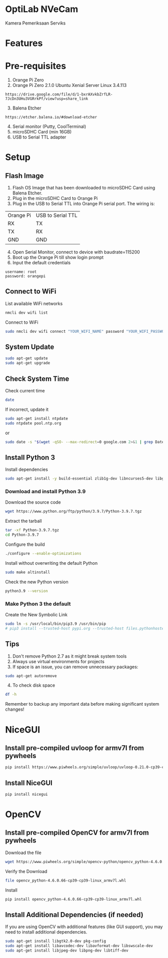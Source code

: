# OptiLab NVeCam

Kamera Pemeriksaan Serviks

# Features

# Pre-requisites
1. Orange Pi Zero
2. Orange Pi Zero 2.1.0 Ubuntu Xenial Server Linux 3.4.113
```
https://drive.google.com/file/d/1-bxrAXvkbZrfLR-7JcDn3UHu3VGRrkPf/view?usp=share_link
```
3. Balena Etcher
```
https://etcher.balena.io/#download-etcher
```
4. Serial monitor (Putty, CoolTerminal)
5. microSDHC Card (min 16GB)
6. USB to Serial TTL adapter

# Setup
## Flash Image
1. Flash OS Image that has been downloaded to microSDHC Card using Balena Etcher.
2. Plug in the microSDHC Card to Orange Pi
3. Plug in the USB to Serial TTL into Orange Pi serial port. The wiring is:

<table>
  <tr>
    <td>Orange Pi</td>
    <td>USB to Serial TTL</td>
  </tr>
  <tr>
    <td>RX</td>
    <td>TX</td>
  </tr>
  <tr>
    <td>TX</td>
    <td>RX</td>
  </tr>
  <tr>
    <td>GND</td>
    <td>GND</td>
  </tr>
</table>

4. Open Serial Monitor, connect to device with baudrate=115200
5. Boot up the Orange Pi till show login prompt
6. Input the default credentials
```
username: root
password: orangepi
```

## Connect to WiFi
List available WiFi networks
```bash
nmcli dev wifi list
```

Connect to WiFi
```bash
sudo nmcli dev wifi connect "YOUR_WIFI_NAME" password "YOUR_WIFI_PASSWORD"
```

## System Update
```bash
sudo apt-get update
sudo apt-get upgrade
```

## Check System Time
Check current time
```bash
date
```

If incorrect, update it
```bash
sudo apt-get install ntpdate
sudo ntpdate pool.ntp.org
```
or
```bash
sudo date -s "$(wget -qSO- --max-redirect=0 google.com 2>&1 | grep Date: | cut -d' ' -f5-8)Z"
```

## Install Python 3
Install dependencies
```bash
sudo apt-get install -y build-essential zlib1g-dev libncurses5-dev libgdbm-dev libnss3-dev libssl-dev libreadline-dev libffi-dev
```

### Download and install Python 3.9
Download the source code
```bash
wget https://www.python.org/ftp/python/3.9.7/Python-3.9.7.tgz
```
Extract the tarball
```bash
tar -xf Python-3.9.7.tgz
cd Python-3.9.7
```
Configure the build
```bash
./configure --enable-optimizations
```
Install without overwriting the default Python
```bash
sudo make altinstall
```

Check the new Python version
```bash
python3.9 --version
```

### Make Python 3 the default
Create the New Symbolic Link
```bash
sudo ln -s /usr/local/bin/pip3.9 /usr/bin/pip
# pip3 install --trusted-host pypi.org --trusted-host files.pythonhosted.org -U pip setuptools
```

## Tips
1. Don't remove Python 2.7 as it might break system tools
2. Always use virtual environments for projects
3. If space is an issue, you can remove unnecessary packages:
```bash
sudo apt-get autoremove
```
4. To check disk space
```bash
df -h
```
Remember to backup any important data before making significant system changes!

# NiceGUI
## Install pre-compiled uvloop for armv7l from pywheels
```bash
pip install https://www.piwheels.org/simple/uvloop/uvloop-0.21.0-cp39-cp39-linux_armv7l.whl#sha256=ad1a4a5a50e4cd1bbad593aef42c1e9ff0aff0a88b5b9148a873c3cc6d4f74ea
```

## Install NiceGUI
```bash
pip install nicegui
```

# OpenCV
## Install pre-compiled OpenCV for armv7l from pywheels
Download the file
```bash
wget https://www.piwheels.org/simple/opencv-python/opencv_python-4.6.0.66-cp39-cp39-linux_armv7l.whl
```
Verify the Download
```bash
file opencv_python-4.6.0.66-cp39-cp39-linux_armv7l.whl
```
Install
```bash
pip install opencv_python-4.6.0.66-cp39-cp39-linux_armv7l.whl
```
## Install Additional Dependencies (if needed)
If you are using OpenCV with additional features (like GUI support), you may need to install additional dependencies.
```bash
sudo apt-get install libgtk2.0-dev pkg-config
sudo apt-get install libavcodec-dev libavformat-dev libswscale-dev
sudo apt-get install libjpeg-dev libpng-dev libtiff-dev
```